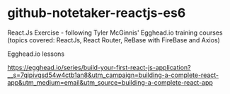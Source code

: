 # github-notetaker-reactjs-es6
React.Js Exercise - following Tyler McGinnis' Egghead.io training courses (topics covered: ReactJs, React Router, ReBase with FireBase and Axios)

Egghead.io lessons

https://egghead.io/series/build-your-first-react-js-application?__s=7qipivqsd54w4ctb1an8&utm_campaign=building-a-complete-react-app&utm_medium=email&utm_source=building-a-complete-react-app
